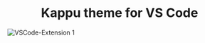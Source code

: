 <h1 align="center">Kappu theme for VS Code </h1>

![VSCode-Extension 1](https://user-images.githubusercontent.com/43600997/176344837-2b9ace99-df0b-4298-bfc8-dc798052ef5d.png)
